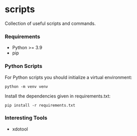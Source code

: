 # scripts

Collection of useful scripts and commands.

### Requirements

- Python >= 3.9
- pip

### Python Scripts

For Python scripts you should initialize a virtual environment:

`python -m venv venv`

Install the dependencies given in requirements.txt:

`pip install -r requirements.txt`

### Interesting Tools

- xdotool

